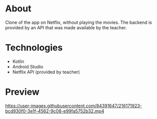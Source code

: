 # About
Clone of the app on Netflix, without playing the movies. The backend is provided by an API that was made available by the teacher.

# Technologies
- Kotlin
- Android Studio
- Netflix API (provided by teacher)

# Preview
https://user-images.githubusercontent.com/84391647/216171923-bcd930f0-3e1f-4562-9c08-e99fa5752b32.mp4
